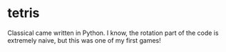 # tetris
Classical came written in Python. I know, the rotation part of the code is extremely naive, but this was one of my first games!

